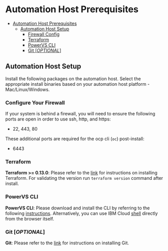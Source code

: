 
# Automation Host Prerequisites

- [Automation Host Prerequisites](#automation-host-prerequisites)
  - [Automation Host Setup](#automation-host-setup)
    - [Firewall Config](#configure-your-firewall)
    - [Terraform](#terraform)
    - [PowerVS CLI](#powervs-cli)
    - [Git [*OPTIONAL*]](#git-optional)

## Automation Host Setup

Install the following packages on the automation host. Select the appropriate install binaries based on your automation host platform - Mac/Linux/Windows.

### Configure Your Firewall
If your system is behind a firewall, you will need to ensure the following ports are open in order to use ssh, http, and https:
- 22, 443, 80

These additional ports are required for the ocp cli (`oc`) post-install:
- 6443

### Terraform

**Terraform >= 0.13.0**: Please refer to the [link](https://learn.hashicorp.com/terraform/getting-started/install.html) for instructions on installing Terraform. For validating the version run `terraform version` command after install.

### PowerVS CLI

**PowerVS CLI**: Please download and install the CLI by referring to the following [instructions](https://cloud.ibm.com/docs/power-iaas-cli-plugin?topic=power-iaas-cli-plugin-power-iaas-cli-reference). Alternatively, you can use IBM Cloud [shell](https://cloud.ibm.com/shell) directly from the browser itself.

### Git [*OPTIONAL*]

**Git**:  Please refer to the [link](https://git-scm.com/book/en/v2/Getting-Started-Installing-Git) for instructions on installing Git.
